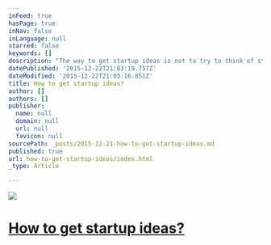 ```yaml
---
inFeed: true
hasPage: true
inNav: false
inLanguage: null
starred: false
keywords: []
description: "The way to get startup ideas is not to try to think of startup ideas. It's to look for problems, preferably problems you have yourself.  The very best startup ideas tend to have three things in common: they're something the founders themselves want, that they themselves can build, and that few others realize are worth doing. Microsoft, Apple, Yahoo, Google, and Facebook all began this way."
datePublished: '2015-12-22T21:03:19.757Z'
dateModified: '2015-12-22T21:03:16.851Z'
title: How to get startup ideas?
author: []
authors: []
publisher:
  name: null
  domain: null
  url: null
  favicon: null
sourcePath: _posts/2015-12-21-how-to-get-startup-ideas.md
published: true
url: how-to-get-startup-ideas/index.html
_type: Article

---
```

![](https://the-grid-user-content.s3-us-west-2.amazonaws.com/66fa3ac0-2a38-4956-838d-38b202f2c0f7.jpg)

# [How to get startup ideas?][0]

[0]: http://paulgraham.com/startupideas.html